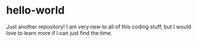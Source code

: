 # hello-world
Just another repository!
I am very new to all of this coding stuff, but I would love to learn more if I can just find the time. 

